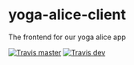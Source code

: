 # yoga-alice-client
The frontend for our yoga alice app

[![Travis master](https://img.shields.io/travis/lfoussat/yoga-alice-client.svg)](https://travis-ci.org/lfoussat/yoga-alice-client)
[![Travis dev](https://img.shields.io/travis/lfoussat/yoga-alice-client/dev.svg)](https://travis-ci.org/lfoussat/yoga-alice-client/dev)
